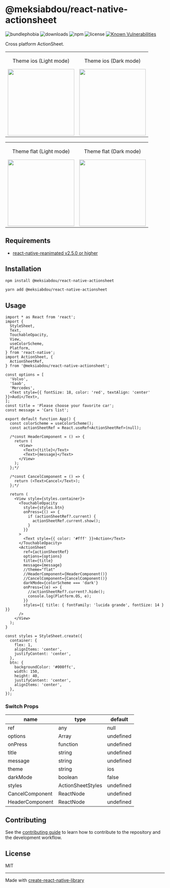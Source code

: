# @meksiabdou/react-native-actionsheet

![bundlephobia](https://badgen.net/bundlephobia/minzip/@meksiabdou/react-native-actionsheet)
![downloads](https://badgen.net/npm/dt/@meksiabdou/react-native-actionsheet)
![npm](https://badgen.net/npm/v/@meksiabdou/react-native-actionsheet)
![license](https://badgen.net/github/license/meksiabdou/react-native-actionsheet)
[![Known Vulnerabilities](https://snyk.io/test/github/meksiabdou/react-native-actionsheet/badge.svg?targetFile=package.json)](https://snyk.io/test/github/meksiabdou/react-native-actionsheet?targetFile=package.json)

Cross platform ActionSheet.

<table>
  <tbody>
    <tr>
      <td align="center" valign="top">
        <p>Theme ios (Light mode)</p>
        <img width="210" src="https://user-images.githubusercontent.com/16627410/194773529-71947252-0654-483e-97a7-3d7c65ec0778.png">
      </td>
      <td align="center" valign="top">
        <p>Theme ios (Dark mode)</p>
        <img width="210" src="https://user-images.githubusercontent.com/16627410/194773736-4d020b46-8c90-4ce8-93cd-5de185dc5fc3.png">
      </td>
    </tr>
  </tbody>
</table>

<table>
  <tbody>
    <tr>
     <td align="center" valign="top">
        <p>Theme flat (Light mode)</p>
        <img width="210" src="https://user-images.githubusercontent.com/16627410/194773650-50c0d825-ebda-424a-bfd3-72f37790b347.png">
      </td>
      <td align="center" valign="top">
        <p>Theme flat (Dark mode)</p>
        <img width="210" src="https://user-images.githubusercontent.com/16627410/194773716-9a43aab4-a7ac-4fb5-ae7a-70bf0d32b161.png">
      </td>
    </tr>
  </tbody>
</table>

## Requirements

- [react-native-reanimated v2.5.0 or higher](https://github.com/software-mansion/react-native-reanimated)

## Installation

```sh
npm install @meksiabdou/react-native-actionsheet
```

```sh
yarn add @meksiabdou/react-native-actionsheet
```

## Usage

```tsx
import * as React from 'react';
import {
  StyleSheet,
  Text,
  TouchableOpacity,
  View,
  useColorScheme,
  Platform,
} from 'react-native';
import ActionSheet, {
  ActionSheetRef,
} from '@meksiabdou/react-native-actionsheet';

const options = [
  'Volvo',
  'Saab',
  'Mercedes',
  <Text style={{ fontSize: 18, color: 'red', textAlign: 'center' }}>Audi</Text>,
];
const title = 'Please choose your favorite car';
const message = 'Cars list';

export default function App() {
  const colorScheme = useColorScheme();
  const actionSheetRef = React.useRef<ActionSheetRef>(null);

  /*const HeaderComponent = () => {
    return (
      <View>
        <Text>{title}</Text>
        <Text>{message}</Text>
      </View>
    );
  };*/

  /*const CancelComponent = () => {
    return (<Text>Cancel</Text>);
  };*/

  return (
    <View style={styles.container}>
      <TouchableOpacity
        style={styles.btn}
        onPress={() => {
          if (actionSheetRef?.current) {
            actionSheetRef.current.show();
          }
        }}
      >
        <Text style={{ color: '#fff' }}>Action</Text>
      </TouchableOpacity>
      <ActionSheet
        ref={actionSheetRef}
        options={options}
        title={title}
        message={message}
        //theme="flat"
        //HeaderComponent={HeaderComponent()}
        //CancelComponent={CancelComponent()}
        darkMode={colorScheme === 'dark'}
        onPress={(e) => {
          //actionSheetRef?.current?.hide();
          console.log(Platform.OS, e);
        }}
        styles={{ title: { fontFamily: 'lucida grande', fontSize: 14 } }}
      />
    </View>
  );
}

const styles = StyleSheet.create({
  container: {
    flex: 1,
    alignItems: 'center',
    justifyContent: 'center',
  },
  btn: {
    backgroundColor: '#000ffc',
    width: 150,
    height: 40,
    justifyContent: 'center',
    alignItems: 'center',
  },
});
```

### Switch Props

| name            | type              | default   |
| --------------- | ----------------- | --------- |
| ref             | any               | null      |
| options         | Array             | undefined |
| onPress         | function          | undefined |
| title           | string            | undefined |
| message         | string            | undefined |
| theme           | string            | ios       |
| darkMode        | boolean           | false     |
| styles          | ActionSheetStyles | undefined |
| CancelComponent | ReactNode         | undefined |
| HeaderComponent | ReactNode         | undefined |

## Contributing

See the [contributing guide](CONTRIBUTING.md) to learn how to contribute to the repository and the development workflow.

## License

MIT

---

Made with [create-react-native-library](https://github.com/callstack/react-native-builder-bob)
